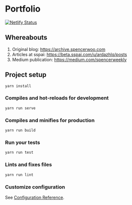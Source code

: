 # Portfolio

[![Netlify Status](https://api.netlify.com/api/v1/badges/b78fe007-3630-48ab-9476-d4abf49459f6/deploy-status)](https://app.netlify.com/sites/spencer/deploys)

## Whereabouts

1. Original blog: <https://archive.spencerwoo.com>
2. Articles at sspai: <https://beta.sspai.com/u/ardazhlq/posts>
3. Medium publication: <https://medium.com/spencerweekly>

## Project setup
```
yarn install
```

### Compiles and hot-reloads for development
```
yarn run serve
```

### Compiles and minifies for production
```
yarn run build
```

### Run your tests
```
yarn run test
```

### Lints and fixes files
```
yarn run lint
```

### Customize configuration
See [Configuration Reference](https://cli.vuejs.org/config/).
